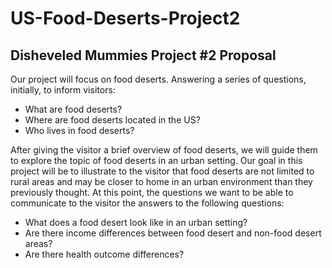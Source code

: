 # US-Food-Deserts-Project2

## Disheveled Mummies Project #2 Proposal
Our project will focus on food deserts. Answering a series of questions, initially, to inform visitors:
* What are food deserts?
* Where are food deserts located in the US?
* Who lives in food deserts?
 
After giving the visitor a brief overview of food deserts, we will guide them to explore the topic of food deserts in an urban setting. Our goal in this project will be to illustrate to the visitor that food deserts are not limited to rural areas and may be closer to home in an urban environment than they previously thought. At this point, the questions we want to be able to communicate to the visitor the answers to the following questions:
* What does a food desert look like in an urban setting?
* Are there income differences between food desert and non-food desert areas?
* Are there health outcome differences?